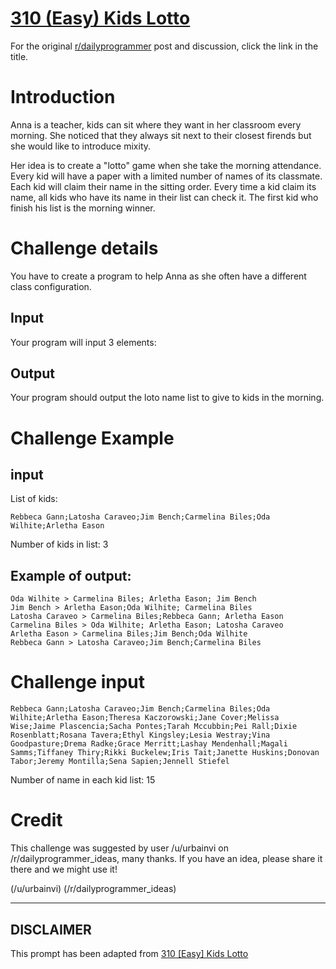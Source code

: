 # [310 (Easy) Kids Lotto](https://www.reddit.com/r/dailyprogrammer/comments/64jesw/20170410_challenge_310_easy_kids_lotto/)

For the original [r/dailyprogrammer](https://www.reddit.com/r/dailyprogrammer/) post and discussion, click the link in the title.

# Introduction
Anna is a teacher, kids can sit where they want in her classroom every morning. She noticed that they always sit next to their closest firends but she would like to introduce mixity.

Her idea is to create a "lotto" game when she take the morning attendance. Every kid will have a paper with a limited number of names of its classmate. Each kid will claim their name in the sitting order. Every time a kid claim its name, all kids who have its name in their list can check it. The first kid who finish his list is the morning winner.

# Challenge details
You have to create a program to help Anna as she often have a different class configuration. 

## Input
Your program will input 3 elements:

## Output
Your program should output the loto name list to give to kids in the morning. 

# Challenge Example
## input
List of kids:


```
Rebbeca Gann;Latosha Caraveo;Jim Bench;Carmelina Biles;Oda Wilhite;Arletha Eason
```
Number of kids in list: 3

## Example of output:

```
Oda Wilhite > Carmelina Biles; Arletha Eason; Jim Bench
Jim Bench > Arletha Eason;Oda Wilhite; Carmelina Biles
Latosha Caraveo > Carmelina Biles;Rebbeca Gann; Arletha Eason
Carmelina Biles > Oda Wilhite; Arletha Eason; Latosha Caraveo
Arletha Eason > Carmelina Biles;Jim Bench;Oda Wilhite
Rebbeca Gann > Latosha Caraveo;Jim Bench;Carmelina Biles
```
# Challenge input

```
Rebbeca Gann;Latosha Caraveo;Jim Bench;Carmelina Biles;Oda Wilhite;Arletha Eason;Theresa Kaczorowski;Jane Cover;Melissa Wise;Jaime Plascencia;Sacha Pontes;Tarah Mccubbin;Pei Rall;Dixie Rosenblatt;Rosana Tavera;Ethyl Kingsley;Lesia Westray;Vina Goodpasture;Drema Radke;Grace Merritt;Lashay Mendenhall;Magali Samms;Tiffaney Thiry;Rikki Buckelew;Iris Tait;Janette Huskins;Donovan Tabor;Jeremy Montilla;Sena Sapien;Jennell Stiefel
```
Number of name in each kid list: 15

# Credit
This challenge was suggested by user /u/urbainvi on /r/dailyprogrammer_ideas, many thanks. If you have an idea, please share it there and we might use it!

(/u/urbainvi)
(/r/dailyprogrammer_ideas)

----
## **DISCLAIMER**
This prompt has been adapted from [310 [Easy] Kids Lotto](https://www.reddit.com/r/dailyprogrammer/comments/64jesw/20170410_challenge_310_easy_kids_lotto/
)
